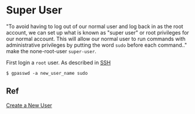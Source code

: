 # Super User

"To avoid having to log out of our normal user and log back in as the root account, we can set up what is known as "super user" or root privileges for our normal account. This will allow our normal user to run commands with administrative privileges by putting the word `sudo` before each command.." make the none-root-user `super-user`.


First login a `root` user. As described in [SSH](https://github.com/xgirma/outreach-admin/blob/master/docs/digitalocean/01.SSH.md)

    $ gpasswd -a new_user_name sudo

## Ref
[Create a New User](https://www.digitalocean.com/community/tutorials/initial-server-setup-with-ubuntu-14-04)